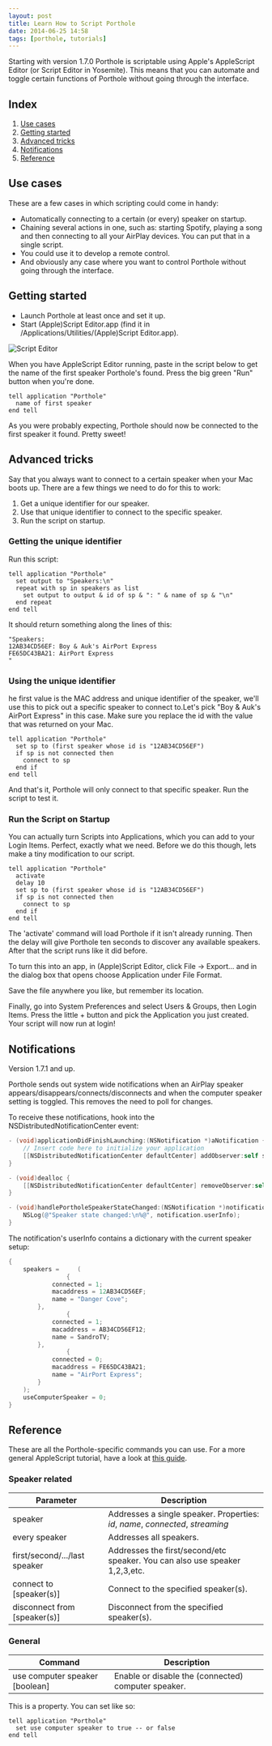 ```yaml
---
layout: post 
title: Learn How to Script Porthole
date: 2014-06-25 14:58
tags: [porthole, tutorials]
---
```


Starting with version 1.7.0 Porthole is scriptable using Apple's AppleScript Editor (or Script Editor in Yosemite). This means that you can automate and toggle certain functions of Porthole without going through the interface.

## Index

1. [Use cases](#use-cases)
1. [Getting started](#getting-started)
1. [Advanced tricks](#advanced-tricks)
1. [Notifications](#notifications)
1. [Reference](#reference)

## Use cases

These are a few cases in which scripting could come in handy:

* Automatically connecting to a certain (or every) speaker on startup.
* Chaining several actions in one, such as: starting Spotify, playing a song and then connecting to all your AirPlay devices. You can put that in a single script.
* You could use it to develop a remote control.
* And obviously any case where you want to control Porthole without going through the interface.

## Getting started

* Launch Porthole at least once and set it up.
* Start (Apple)Script Editor.app (find it in /Applications/Utilities/(Apple)Script Editor.app).

![Script Editor](/img/app/porthole-scripting.jpg)

When you have AppleScript Editor running, paste in the script below to get the name of the first speaker Porthole's found. Press the big green "Run" button when you're done.

``` AppleScript
tell application "Porthole"
  name of first speaker
end tell
```

As you were probably expecting, Porthole should now be connected to the first speaker it found. Pretty sweet!

## Advanced tricks

Say that you always want to connect to a certain speaker when your Mac boots up. There are a few things we need to do for this to work:

1. Get a unique identifier for our speaker.
1. Use that unique identifier to connect to the specific speaker.
1. Run the script on startup.

### Getting the unique identifier

Run this script:

``` AppleScript
tell application "Porthole"
  set output to "Speakers:\n"
  repeat with sp in speakers as list
    set output to output & id of sp & ": " & name of sp & "\n"
  end repeat
end tell
```

It should return something along the lines of this:

```
"Speakers: 
12AB34CD56EF: Boy & Auk's AirPort Express
FE65DC43BA21: AirPort Express
"
```

### Using the unique identifier

he first value is the MAC address and unique identifier of the speaker, we'll use this to pick out a specific speaker to connect to.Let's pick "Boy &amp; Auk's AirPort Express" in this case. Make sure you replace the id with the value that was returned on your Mac.

``` AppleScript
tell application "Porthole"
  set sp to (first speaker whose id is "12AB34CD56EF")
  if sp is not connected then
    connect to sp
  end if
end tell
```

And that's it, Porthole will only connect to that specific speaker. Run the script to test it.

### Run the Script on Startup

You can actually turn Scripts into Applications, which you can add to your Login Items. Perfect, exactly what we need. Before we do this though, lets make a tiny modification to our script.

``` AppleScript
tell application "Porthole"
  activate
  delay 10
  set sp to (first speaker whose id is "12AB34CD56EF")
  if sp is not connected then
    connect to sp
  end if
end tell
```

The 'activate' command will load Porthole if it isn't already running. Then the delay will give Porthole ten seconds to discover any available speakers. After that the script runs like it did before.

To turn this into an app, in (Apple)Script Editor, click File &rarr; Export... and in the dialog box that opens choose Application under File Format.

Save the file anywhere you like, but remember its location.

Finally, go into System Preferences and select Users &amp; Groups, then Login Items. Press the little + button and pick the Application you just created. Your script will now run at login!

## Notifications

Version 1.7.1 and up.

Porthole sends out system wide notifications when an AirPlay speaker appears/disappears/connects/disconnects and when the computer speaker setting is toggled. This removes the need to poll for changes.

To receive these notifications, hook into the NSDistributedNotificationCenter event:

``` Objective-C
- (void)applicationDidFinishLaunching:(NSNotification *)aNotification {
    // Insert code here to initialize your application
    [[NSDistributedNotificationCenter defaultCenter] addObserver:self selector:@selector(handlePortholeSpeakerStateChanged:) name:@"com.dangercove.Porthole.SpeakerStateChanged" object:nil];
}

- (void)dealloc {
    [[NSDistributedNotificationCenter defaultCenter] removeObserver:self];
}

- (void)handlePortholeSpeakerStateChanged:(NSNotification *)notification {
    NSLog(@"Speaker state changed:\n%@", notification.userInfo);
}
```

The notification's userInfo contains a dictionary with the current speaker setup:

``` Objective-C
{
    speakers =     (
                {
            connected = 1;
            macaddress = 12AB34CD56EF;
            name = "Danger Cove";
        },
                {
            connected = 1;
            macaddress = AB34CD56EF12;
            name = SandroTV;
        },
                {
            connected = 0;
            macaddress = FE65DC43BA21;
            name = "AirPort Express";
        }
    );
    useComputerSpeaker = 0;
}
```

## Reference

These are all the Porthole-specific commands you can use. For a more general AppleScript tutorial, have a look at [this guide](http://computers.tutsplus.com/tutorials/the-ultimate-beginners-guide-to-applescript--mac-3436).

### Speaker related

|Parameter|Description|
|---|---|
|speaker|Addresses a single speaker. Properties: *id*, *name*, *connected*, *streaming*|
|every speaker|Addresses all speakers.|
|first/second/.../last speaker|Addresses the first/second/etc speaker. You can also use speaker 1,2,3,etc.|
|connect to [speaker(s)]|Connect to the specified speaker(s).|
|disconnect from [speaker(s)]|Disconnect from the specified speaker(s).|

### General

|Command|Description|
|---|---|
|use computer speaker [boolean]|Enable or disable the (connected) computer speaker.|

This is a property. You can set like so:

``` AppleScript
tell application "Porthole"
  set use computer speaker to true -- or false
end tell
```
